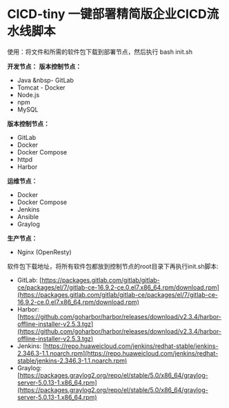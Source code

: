 # CICD-tiny 一键部署精简版企业CICD流水线脚本

使用：将文件和所需的软件包下载到部署节点，然后执行 bash init.sh

**开发节点：**  **版本控制节点：**
- Java          &nbsp- GitLab
- Tomcat        - Docker
- Node.js
- npm
- MySQL

**版本控制节点：**
- GitLab
- Docker
- Docker Compose
- httpd
- Harbor

**运维节点：**
- Docker
- Docker Compose
- Jenkins
- Ansible
- Graylog

**生产节点：**
- Nginx (OpenResty)

软件包下载地址，将所有软件包都放到控制节点的root目录下再执行init.sh脚本:
- GitLab: [https://packages.gitlab.com/gitlab/gitlab-ce/packages/el/7/gitlab-ce-16.9.2-ce.0.el7.x86_64.rpm/download.rpm](https://packages.gitlab.com/gitlab/gitlab-ce/packages/el/7/gitlab-ce-16.9.2-ce.0.el7.x86_64.rpm/download.rpm)
- Harbor: [https://github.com/goharbor/harbor/releases/download/v2.3.4/harbor-offline-installer-v2.5.3.tgz](https://github.com/goharbor/harbor/releases/download/v2.3.4/harbor-offline-installer-v2.5.3.tgz)
- Jenkins: [https://repo.huaweicloud.com/jenkins/redhat-stable/jenkins-2.346.3-1.1.noarch.rpm](https://repo.huaweicloud.com/jenkins/redhat-stable/jenkins-2.346.3-1.1.noarch.rpm)
- Graylog: [https://packages.graylog2.org/repo/el/stable/5.0/x86_64/graylog-server-5.0.13-1.x86_64.rpm](https://packages.graylog2.org/repo/el/stable/5.0/x86_64/graylog-server-5.0.13-1.x86_64.rpm)

